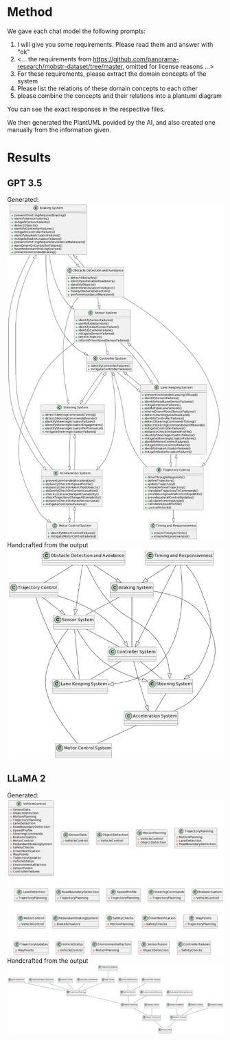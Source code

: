 # Method
We gave each chat model the following prompts:

1. I will give you some requirements. Please read them and answer with "ok"
2. <... the requirements from https://github.com/panorama-research/mobstr-dataset/tree/master, omitted for license reasons ...>
3. For these requirements, please extract the domain concepts of the system
4. Please list the relations of these domain concepts to each other
5. please combine the concepts and their relations into a plantuml diagram

You can see the exact responses in the respective files.

We then generated the PlantUML povided by the AI, and also created one manually from the information given.

# Results

## GPT 3.5

Generated:
![gpt-original.png](gpt-original.png)
Handcrafted from the output
![gpt-crafted.png](gpt-crafted.png)

## LLaMA 2

Generated:
![llama-original.png](llama-original.png)
Handcrafted from the output
![llama-crafted.png](llama-crafted.png)
